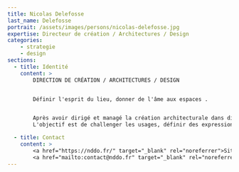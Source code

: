 ```yaml
---
title: Nicolas Delefosse
last_name: Delefosse
portrait: /assets/images/persons/nicolas-delefosse.jpg
expertise: Directeur de création / Architectures / Design
categories:
    - strategie
    - design
sections:
  - title: Identité
    content: >
        DIRECTION DE CRÉATION / ARCHITECTURES / DESIGN


        Définir l'esprit du lieu, donner de l'âme aux espaces .


        Après avoir dirigé et managé la création architecturale dans différentes agences de branding et de design (Studio ORA-ITO, INTERBRAND, CBA RETAIL SAGUEZ AND PARTNERS), j'ai crée NDDO, un studio de création qui conjugue stratégie et design.
        L'objectif est de challenger les usages, définir des expressions singulières, créer des espaces uniques, des destinations vivantes et mémorables.

  - title: Contact
    content: >
        <a href="https://nddo.fr/" target="_blank" rel="noreferrer">Site</a> –
        <a href="mailto:contact@nddo.fr" target="_blank" rel="noreferrer">Mail</a>
---
```


